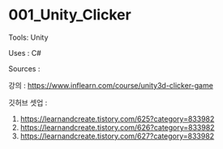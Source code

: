 # 001_Unity_Clicker

Tools: Unity

Uses : C#

Sources : 

강의 :
https://www.inflearn.com/course/unity3d-clicker-game

깃허브 셋업 :

1. https://learnandcreate.tistory.com/625?category=833982
2. https://learnandcreate.tistory.com/626?category=833982
3. https://learnandcreate.tistory.com/627?category=833982

